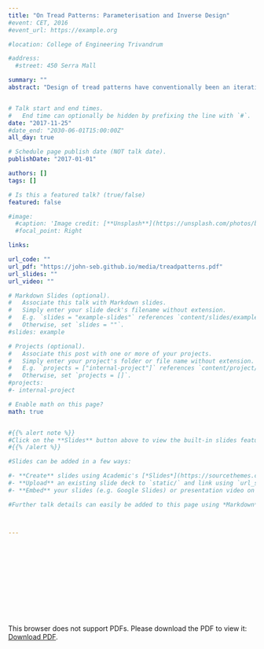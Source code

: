 ```yaml
---
title: "On Tread Patterns: Parameterisation and Inverse Design"
#event: CET, 2016
#event_url: https://example.org

#location: College of Engineering Trivandrum

#address:
  #street: 450 Serra Mall

summary: ""
abstract: "Design of tread patterns have conventionally been an iterative process. An inverse design procedure is proposed based on basic mechanics of solids and modelling of interfacial kinematics at the contact patch for radial tyres."


# Talk start and end times.
#   End time can optionally be hidden by prefixing the line with `#`.
date: "2017-11-25"
#date_end: "2030-06-01T15:00:00Z"
all_day: true

# Schedule page publish date (NOT talk date).
publishDate: "2017-01-01"

authors: []
tags: []

# Is this a featured talk? (true/false)
featured: false

#image:
  #caption: 'Image credit: [**Unsplash**](https://unsplash.com/photos/bzdhc5b3Bxs)'
  #focal_point: Right

links:

url_code: ""
url_pdf: "https://john-seb.github.io/media/treadpatterns.pdf"
url_slides: ""
url_video: ""

# Markdown Slides (optional).
#   Associate this talk with Markdown slides.
#   Simply enter your slide deck's filename without extension.
#   E.g. `slides = "example-slides"` references `content/slides/example-slides.md`.
#   Otherwise, set `slides = ""`.
#slides: example

# Projects (optional).
#   Associate this post with one or more of your projects.
#   Simply enter your project's folder or file name without extension.
#   E.g. `projects = ["internal-project"]` references `content/project/deep-learning/index.md`.
#   Otherwise, set `projects = []`.
#projects:
#- internal-project

# Enable math on this page?
math: true


#{{% alert note %}}
#Click on the **Slides** button above to view the built-in slides feature.
#{{% /alert %}}

#Slides can be added in a few ways:

#- **Create** slides using Academic's [*Slides*](https://sourcethemes.com/academic/docs/managing-content/#create-slides) feature and link using `slides` parameter in the front matter of the talk file
#- **Upload** an existing slide deck to `static/` and link using `url_slides` parameter in the front matter of the talk file
#- **Embed** your slides (e.g. Google Slides) or presentation video on this page using [shortcodes](https://sourcethemes.com/academic/docs/writing-markdown-latex/).

#Further talk details can easily be added to this page using *Markdown* and $\rm \LaTeX$ math code.



---
```

<object data="https://john-seb.github.io/media/treadpatterns.pdf" type="application/pdf" width="700px" height="700px">
    <embed src="https://john-seb.github.io/media/treadpatterns.pdf">
        <p>This browser does not support PDFs. Please download the PDF to view it: <a href="https://john-seb.github.io/media/treadpatterns.pdf">Download PDF</a>.</p>
    </embed>
</object>